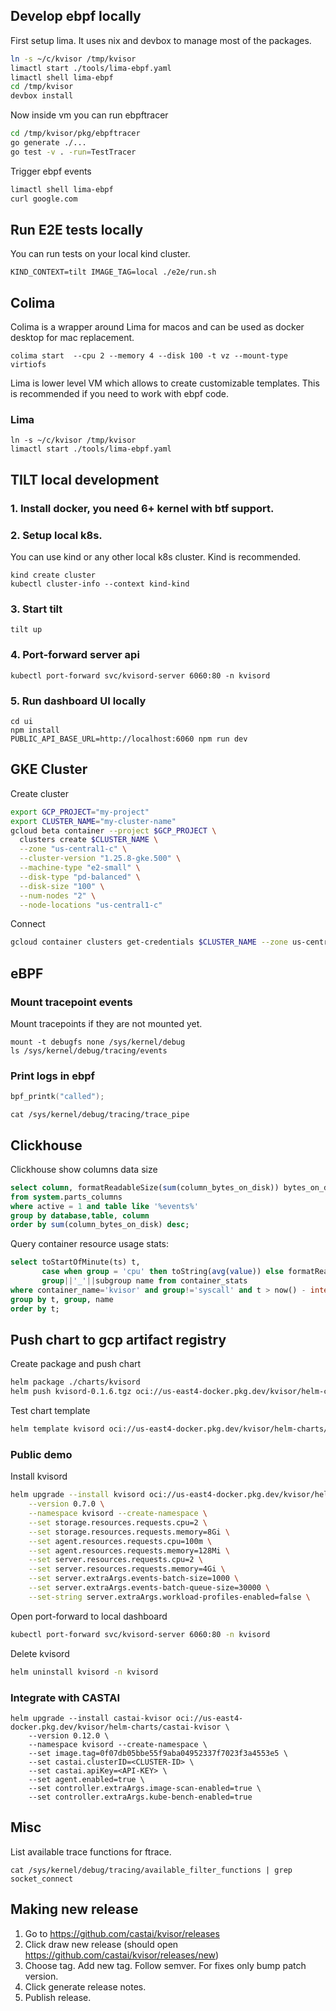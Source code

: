 ## Develop ebpf locally

First setup lima. It uses nix and devbox to manage most of the packages.
```sh
ln -s ~/c/kvisor /tmp/kvisor
limactl start ./tools/lima-ebpf.yaml
limactl shell lima-ebpf
cd /tmp/kvisor
devbox install
```

Now inside vm you can run ebpftracer
```sh
cd /tmp/kvisor/pkg/ebpftracer
go generate ./...
go test -v . -run=TestTracer
```

Trigger ebpf events

```sh
limactl shell lima-ebpf
curl google.com
```

## Run E2E tests locally

You can run tests on your local kind cluster.

```
KIND_CONTEXT=tilt IMAGE_TAG=local ./e2e/run.sh
```

## Colima
Colima is a wrapper around Lima for macos and can be used as docker desktop for mac replacement.

```
colima start  --cpu 2 --memory 4 --disk 100 -t vz --mount-type virtiofs
```

Lima is lower level VM which allows to create customizable templates. This is recommended if you need to work with ebpf code.
### Lima
```
ln -s ~/c/kvisor /tmp/kvisor
limactl start ./tools/lima-ebpf.yaml
```

## TILT local development

### 1. Install docker, you need 6+ kernel with btf support.

### 2. Setup local k8s.

You can use kind or any other local k8s cluster. Kind is recommended.

```
kind create cluster
kubectl cluster-info --context kind-kind
```

### 3. Start tilt
```
tilt up
```

### 4. Port-forward server api
```
kubectl port-forward svc/kvisord-server 6060:80 -n kvisord
```

### 5. Run dashboard UI locally

```
cd ui
npm install
PUBLIC_API_BASE_URL=http://localhost:6060 npm run dev
```


## GKE Cluster

Create cluster
```sh
export GCP_PROJECT="my-project"
export CLUSTER_NAME="my-cluster-name"
gcloud beta container --project $GCP_PROJECT \
  clusters create $CLUSTER_NAME \
  --zone "us-central1-c" \
  --cluster-version "1.25.8-gke.500" \
  --machine-type "e2-small" \
  --disk-type "pd-balanced" \
  --disk-size "100" \
  --num-nodes "2" \
  --node-locations "us-central1-c"
```

Connect
```sh
gcloud container clusters get-credentials $CLUSTER_NAME --zone us-central1-c --project $GCP_PROJECT
```

## eBPF

### Mount tracepoint events

Mount tracepoints if they are not mounted yet.
```
mount -t debugfs none /sys/kernel/debug
ls /sys/kernel/debug/tracing/events
```


### Print logs in ebpf

```c
bpf_printk("called");
```

```
cat /sys/kernel/debug/tracing/trace_pipe
```


## Clickhouse

Clickhouse show columns data size
```sql
select column, formatReadableSize(sum(column_bytes_on_disk)) bytes_on_disk, formatReadableSize(sum(column_data_uncompressed_bytes)) uncompressed
from system.parts_columns
where active = 1 and table like '%events%'
group by database,table, column
order by sum(column_bytes_on_disk) desc;
```

Query container resource usage stats:
```sql
select toStartOfMinute(ts) t,
       case when group = 'cpu' then toString(avg(value)) else formatReadableSize(avg(value)) end as val,
       group||'_'||subgroup name from container_stats
where container_name='kvisor' and group!='syscall' and t > now() - interval 5 minute
group by t, group, name
order by t;
```

## Push chart to gcp artifact registry

Create package and push chart
```sh
helm package ./charts/kvisord
helm push kvisord-0.1.6.tgz oci://us-east4-docker.pkg.dev/kvisor/helm-charts
```

Test chart template
```sh
helm template kvisord oci://us-east4-docker.pkg.dev/kvisor/helm-charts/kvisord --version 0.1.6
```

### Public demo

Install kvisord

```sh
helm upgrade --install kvisord oci://us-east4-docker.pkg.dev/kvisor/helm-charts/kvisord \
    --version 0.7.0 \
    --namespace kvisord --create-namespace \
    --set storage.resources.requests.cpu=2 \
    --set storage.resources.requests.memory=8Gi \
    --set agent.resources.requests.cpu=100m \
    --set agent.resources.requests.memory=128Mi \
    --set server.resources.requests.cpu=2 \
    --set server.resources.requests.memory=4Gi \
    --set server.extraArgs.events-batch-size=1000 \
    --set server.extraArgs.events-batch-queue-size=30000 \
    --set-string server.extraArgs.workload-profiles-enabled=false \
```

Open port-forward to local dashboard

```sh
kubectl port-forward svc/kvisord-server 6060:80 -n kvisord
```

Delete kvisord

```sh
helm uninstall kvisord -n kvisord
```

### Integrate with CASTAI
```
helm upgrade --install castai-kvisor oci://us-east4-docker.pkg.dev/kvisor/helm-charts/castai-kvisor \
    --version 0.12.0 \
    --namespace kvisord --create-namespace \
    --set image.tag=0f07db05bbe55f9aba04952337f7023f3a4553e5 \
    --set castai.clusterID=<CLUSTER-ID> \
    --set castai.apiKey=<API-KEY> \
    --set agent.enabled=true \
    --set controller.extraArgs.image-scan-enabled=true \
    --set controller.extraArgs.kube-bench-enabled=true
```

## Misc

List available trace functions for ftrace.
```
cat /sys/kernel/debug/tracing/available_filter_functions | grep socket_connect
```

## Making new release

1. Go to https://github.com/castai/kvisor/releases
2. Click draw new release (should open https://github.com/castai/kvisor/releases/new)
3. Choose tag. Add new tag. Follow semver. For fixes only bump patch version.
4. Click generate release notes.
5. Publish release.
